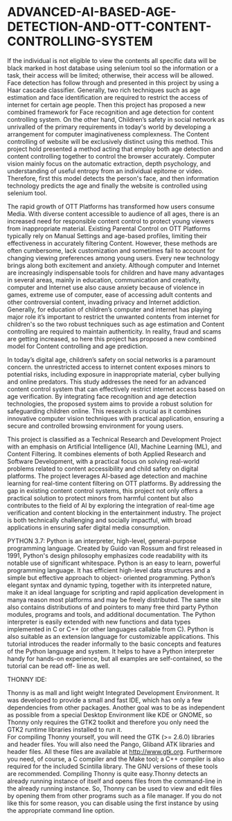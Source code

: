 # ADVANCED-AI-BASED-AGE-DETECTION-AND-OTT-CONTENT-CONTROLLING-SYSTEM

If the individual is not eligible to view the contents all specific data will be black marked in host database using selenium tool so the information or a task, their access will be limited; otherwise, their access will be allowed. Face detection has follow through and presented in this project by using a Haar cascade classifier. Generally, two rich techniques such as age estimation and face identification are required to restrict the access of internet for certain age people. Then this project has proposed a new combined framework for Face recognition and age detection for content controlling system. On the other hand, Children’s safety in social network as unrivalled of the primary requirements in today's world by developing a arrangement for computer imaginativeness complexness. The Content controlling of website will be exclusively distinct using this method. This project hold presented a method acting that employ both age detection and content controlling together to control the browser accurately. Computer vision mainly focus on the automatic extraction, depth psychology, and understanding of useful entropy from an individual epitome or video. Therefore, first this model detects the person's face, and then information technology predicts the age and finally the website is controlled using selenium tool.

The rapid growth of OTT Platforms has transformed how users consume Media. With diverse content accessible to audience of all ages, there is an increased need for responsible content control to protect young viewers from inappropriate material. Existing Parental Control on OTT Platforms typically rely on Manual Settings and age-based profiles, limiting their effectiveness in accurately filtering Content. However, these methods are often cumbersome, lack customization and sometimes fail to account for changing viewing preferences among young users. Every new technology brings along both excitement and anxiety. Although computer and Internet are increasingly indispensable tools for children and have many advantages in several areas, mainly in education, communication and creativity, computer and Internet use also cause anxiety because of violence in games, extreme use of computer, ease of accessing adult contents and other controversial content, invading privacy and Internet addiction. Generally, for education of children’s computer and internet has playing major role it’s important to restrict the unwanted contents from internet for children's so the two robust techniques such as age estimation and Content controlling are required to maintain authenticity. In reality, fraud and scams are getting increased, so here this project has proposed a new combined model for Content controlling and age prediction.

In today’s digital age, children’s safety on social networks is a paramount concern. the unrestricted access to internet content exposes minors to potential risks, including exposure in inappropriate material, cyber bullying and online predators. This study addresses the need for an advanced content control system that can effectively restrict internet access based on age verification. By integrating face recognition and age detection technologies, the proposed system aims to provide a robust solution for safeguarding children online. This research is crucial as it combines innovative computer vision techniques with practical application, ensuring a secure and controlled browsing environment for young users.

This project is classified as a Technical Research and Development Project with an emphasis on Artificial Intelligence (AI), Machine Learning (ML), and Content Filtering. It combines elements of both Applied Research and Software Development, with a practical focus on solving real-world problems related to content accessibility and child safety on digital platforms. The project leverages AI-based age detection and machine learning for real-time content filtering on OTT platforms. By addressing the gap in existing content control systems, this project not only offers a practical solution to protect minors from harmful content but also contributes to the field of AI by exploring the integration of real-time age verification and content blocking in the entertainment industry. The project is both technically challenging and socially impactful, with broad applications in ensuring safer digital media consumption.

PYTHON 3.7:
 Python is an interpreter, high-level, general-purpose programming language. Created by Guido van Rossum and first released in 1991, Python's design philosophy emphasizes code readability with its notable use of significant whitespace.
Python is an easy to learn, powerful programming language. It has efficient high-level data structures and a simple but effective approach to object- oriented programming. Python’s elegant syntax and dynamic typing, together with its interpreted nature, make it an ideal language for scripting and rapid application development in manya reason most platforms and may be freely distributed. The same site also contains distributions of and pointers to many free third party Python modules, programs and tools, and additional documentation. The Python interpreter is easily extended with new functions and data types implemented in C or C++ (or other languages callable from C). Python is also suitable as an extension language for customizable applications. This tutorial introduces the reader informally to the basic concepts and features of the Python language and system. It helps to have a Python interpreter handy for hands-on experience, but all examples are self-contained, so the tutorial can be read off- line as well. 

THONNY   IDE:

Thonny is as mall and light weight Integrated Development Environment. It was developed to provide a small and fast IDE, which has only a few dependencies from other packages. Another goal was to be as independent as possible from a special Desktop Environment like KDE or GNOME, so Thonny only requires the GTK2 toolkit and therefore you only need the GTK2 runtime libraries installed to run it.        
For compiling Thonny yourself, you will need the GTK (>= 2.6.0) libraries and header files. You will also need the Pango, Gliband ATK libraries and header files. All these files are available at http://www.gtk.org. Furthermore you need, of course, a C compiler and the Make tool; a C++ compiler is also required for the included Scintilla library. The GNU versions of these tools are recommended.
Compiling Thonny is quite easy.Thonny detects an already running instance of itself and opens files from the command-line in the already running instance. So, Thonny can be used to view and edit files by opening them from other programs such as a file manager. If you do not like this for some reason, you can disable using the first instance by using the appropriate command line option.




